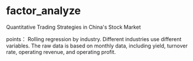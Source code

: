 # factor_analyze
Quantitative Trading Strategies in China's Stock Market

points：
Rolling regression by industry.
Different industries use different variables.
The raw data is based on monthly data, including yield, turnover rate, operating revenue, and operating profit.
